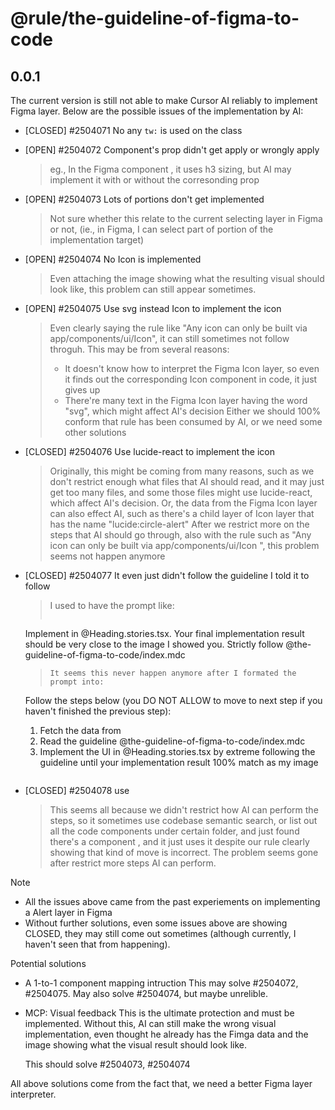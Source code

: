 # @rule/the-guideline-of-figma-to-code

## 0.0.1
The current version is still not able to make Cursor AI reliably to implement Figma layer.
Below are the possible issues of the implementation by AI:
- [CLOSED] #2504071 No any `tw:` is used on the class
- [OPEN]   #2504072 Component's prop didn't get apply or wrongly apply
  > eg.,
  > In the Figma component <Heading>, it uses h3 sizing,
  > but AI may implement it with or without the corresonding prop
- [OPEN]   #2504073 Lots of portions don't get implemented
  > Not sure whether this relate to the current selecting layer in Figma or not,
  > (ie., in Figma, I can select part of portion of the implementation target)
- [OPEN]   #2504074 No Icon is implemented
  > Even attaching the image showing what the resulting visual should look like,
  > this problem can still appear sometimes.
- [OPEN]   #2504075 Use svg instead Icon to implement the icon
  > Even clearly saying the rule like "Any icon can only be built via app/components/ui/Icon", it can still sometimes not follow throguh.
  > This may be from several reasons:
  > - It doesn't know how to interpret the Figma Icon layer, so even it finds out the corresponding Icon component in code, it just gives up
  > - There're many text in the Figma Icon layer having the word "svg", which might affect AI's decision
  > Either we should 100% conform that rule has been consumed by AI,
  > or we need some other solutions
- [CLOSED] #2504076 Use lucide-react to implement the icon
  > Originally, this might be coming from many reasons,
  > such as we don't restrict enough what files that AI should read,
  > and it may just get too many files, and some those files might use lucide-react, which affect AI's decision.
  > Or, the data from the Figma Icon layer can also effect AI, such as
  > there's a child layer of Icon layer that has the name "lucide:circle-alert"
  > After we restrict more on the steps that AI should go through, also with the rule such as "Any icon can only be built via app/components/ui/Icon ", this problem seems not happen anymore
- [CLOSED] #2504077 It even just didn't follow the guideline I told it to follow
  > I used to have the prompt like:
  > ```
   Implement <Figma URL link> in @Heading.stories.tsx.
   Your final implementation result should be very close to the image I showed you.
   Strictly follow @the-guideline-of-figma-to-code/index.mdc
  > ```
  > It seems this never happen anymore after I formated the prompt into:
  > ```
    Follow the steps below (you DO NOT ALLOW to move to next step if you haven't finished the previous step):

    1. Fetch the data from <Figma URL link>
    2. Read the guideline @the-guideline-of-figma-to-code/index.mdc
    3. Implement the UI in @Heading.stories.tsx by extreme following the guideline until your implementation result 100% match as my image
  > ```
- [CLOSED] #2504078 use <Alert>
  > This seems all because we didn't restrict how AI can perform the steps,
  > so it sometimes use codebase semantic search, or list out all the code components under certain folder, and just found there's a component <Alert>, and it just uses it despite our
  > rule clearly showing that kind of move is incorrect.
  > The problem seems gone after restrict more steps AI can perform.

Note
- All the issues above came from the past experiements on implementing a Alert layer in Figma
- Without further solutions, even some issues above are showing CLOSED, they may still come out sometimes (although currently, I haven't seen that from happening).

Potential solutions
- A 1-to-1 component mapping intruction
  This may solve #2504072, #2504075.
  May also solve #2504074, but maybe unrelible.

- MCP: Visual feedback
  This is the ultimate protection and must be implemented.
  Without this, AI can still make the wrong visual implementation,
  even thought he already has the Fimga data and the image showing what the visual result should look like.

  This should solve #2504073, #2504074

All above solutions come from the fact that, we need a better Figma layer interpreter.
